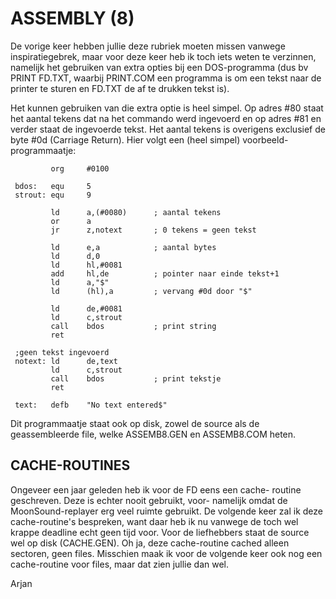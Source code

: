 # ASSEMBLY (8)

 De vorige keer hebben jullie deze rubriek moeten missen 
 vanwege inspiratiegebrek, maar voor deze keer heb ik toch 
 iets weten te verzinnen, namelijk het gebruiken van extra 
 opties bij een DOS-programma (dus bv PRINT FD.TXT, waarbij 
 PRINT.COM een programma is om een tekst naar de printer te 
 sturen en FD.TXT de af te drukken tekst is).

 Het kunnen gebruiken van die extra optie is heel simpel. Op 
 adres #80 staat het aantal tekens dat na het commando werd 
 ingevoerd en op adres #81 en verder staat de ingevoerde 
 tekst. Het aantal tekens is overigens exclusief de byte #0d 
 (Carriage Return). Hier volgt een (heel simpel) voorbeeld-
 programmaatje:
```
         org     #0100

 bdos:   equ     5
 strout: equ     9

         ld      a,(#0080)      ; aantal tekens
         or      a
         jr      z,notext       ; 0 tekens = geen tekst

         ld      e,a            ; aantal bytes
         ld      d,0
         ld      hl,#0081
         add     hl,de          ; pointer naar einde tekst+1
         ld      a,"$"
         ld      (hl),a         ; vervang #0d door "$"

         ld      de,#0081
         ld      c,strout
         call    bdos           ; print string
         ret

 ;geen tekst ingevoerd
 notext: ld      de,text
         ld      c,strout
         call    bdos           ; print tekstje
         ret

 text:   defb    "No text entered$"
```
 Dit programmaatje staat ook op disk, zowel de source als de 
 geassembleerde file, welke ASSEMB8.GEN en ASSEMB8.COM heten.


## CACHE-ROUTINES

 Ongeveer een jaar geleden heb ik voor de FD eens een cache-
 routine geschreven. Deze is echter nooit gebruikt, voor-
 namelijk omdat de MoonSound-replayer erg veel ruimte 
 gebruikt. De volgende keer zal ik deze cache-routine's 
 bespreken, want daar heb ik nu vanwege de toch wel krappe 
 deadline echt geen tijd voor. Voor de liefhebbers staat de 
 source wel op disk (CACHE.GEN). Oh ja, deze cache-routine 
 cached alleen sectoren, geen files. Misschien maak ik voor 
 de volgende keer ook nog een cache-routine voor files, maar 
 dat zien jullie dan wel.

Arjan
